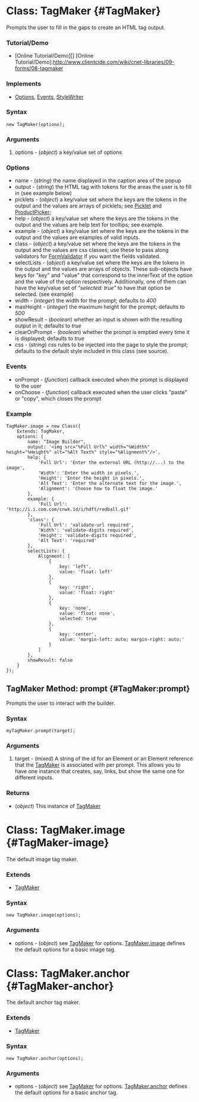 Class: TagMaker {#TagMaker}
===========================

Prompts the user to fill in the gaps to create an HTML tag output.

### Tutorial/Demo

* [Online Tutorial/Demo][]
[Online Tutorial/Demo]:http://www.clientcide.com/wiki/cnet-libraries/09-forms/08-tagmaker

### Implements

* [Options][], [Events][], [StyleWriter][]

### Syntax

	new TagMaker(options);

### Arguments

1. options - (*object*) a key/value set of options

### Options

* name - (*string*) the name displayed in the caption area of the popup
* output - (*string*) the HTML tag with tokens for the areas the user is to fill in (see example below)
* picklets - (*object*) a key/value set where the keys are the tokens in the output and the values are arrays of picklets; see [Picklet][] and [ProductPicker][];
* help - (*object*) a key/value set where the keys are the tokens in the output and the values are help text for tooltips; see example.
* example - (*object*) a key/value set where the keys are the tokens in the output and the values are examples of valid inputs.
* class - (*object*) a key/value set where the keys are the tokens in the output and the values are css classes; use these to pass along validators for [FormValidator][] if you want the fields validated.
* selectLists - (*object*) a key/value set where the keys are the tokens in the output and the values are arrays of objects. These sub-objects have keys for "key" and "value" that correspond to the innerText of the option and the value of the option respectively. Additionally, one of them can have the key/value set of *"selected: true"* to have that option be selected. (see example)
* width - (*integer*) the width for the prompt; defaults to *400*
* maxHeight - (*integer*) the maximum height for the prompt; defaults to *500*
* showResult - (*boolean*) whether an input is shown with the resulting output in it; defaults to *true*
* clearOnPrompt - (*boolean*) whether the prompt is emptied every time it is displayed; defaults to *true*
* css - (*string*) css rules to be injected into the page to style the prompt; defaults to the default style included in this class (see source).

### Events

* onPrompt - (*function*) callback executed when the prompt is displayed to the user
* onChoose - (*function*) callback executed when the user clicks "paste" or "copy", which closes the prompt

### Example

	TagMaker.image = new Class({
		Extends: TagMaker,
		options: {
			name: "Image Builder",
			output: '<img src="%Full Url%" width="%Width%" height="%Height%" alt="%Alt Text%" style="%Alignment%"/>',
			help: {
				'Full Url': 'Enter the external URL (http://...) to the image',
				'Width': 'Enter the width in pixels.',
				'Height': 'Enter the height in pixels.',
				'Alt Text': 'Enter the alternate text for the image.',
				'Alignment': 'Choose how to float the image.'
			},
			example: {
				'Full Url': 'http://i.i.com.com/cnwk.1d/i/hdft/redball.gif'
			},
			'class': {
				'Full Url': 'validate-url required',
				'Width': 'validate-digits required',
				'Height': 'validate-digits required',
				'Alt Text': 'required'
			},
			selectLists: {
				Alignment: [
					{
						key: 'left',
						value: 'float: left'
					},
					{
						key: 'right',
						value: 'float: right'
					},
					{
						key: 'none',
						value: 'float: none',
						selected: true
					},
					{
						key: 'center',
						value: 'margin-left: auto; margin-right: auto;'
					}
				]		
			},
			showResult: false
		}
	});


TagMaker Method: prompt {#TagMaker:prompt}
------------------------------------------

Prompts the user to interact with the builder.

### Syntax

	myTagMaker.prompt(target);

### Arguments

1. target - (*mixed*) A string of the id for an Element or an Element reference that the [TagMaker][] is associated with per prompt. This allows you to have one instance that creates, say, links, but show the same one for different inputs.

### Returns

* (*object*) This instance of [TagMaker][]

Class: TagMaker.image {#TagMaker-image}
=======================================

The default image tag maker.

### Extends

* [TagMaker][]

### Syntax

	new TagMaker.image(options);

### Arguments

* options - (*object*) see [TagMaker][] for options. [TagMaker.image][] defines the default options for a basic image tag.

Class: TagMaker.anchor {#TagMaker-anchor}
=========================================

The default anchor tag maker.

### Extends

* [TagMaker][]

### Syntax

	new TagMaker.anchor(options);

### Arguments

* options - (*object*) see [TagMaker][] for options. [TagMaker.anchor][] defines the default options for a basic anchor tag.



[TagMaker]: #TagMaker
[TagMaker.anchor]: #TagMaker-anchor
[TagMaker.image]: #TagMaker-image
[Picklet]: /docs/Forms/ProductPicker#Picklet
[ProductPicker]: /docs/Forms/ProductPicker#ProductPicker
[FormValidator]: /docs/Forms/FormValidator
[StyleWriter]: /docs/UI/StyleWriter
[Options]: http://docs.mootools.net/Class/Class.Extras#Options
[Events]: http://docs.mootools.net/Class/Class.Extras#Events
